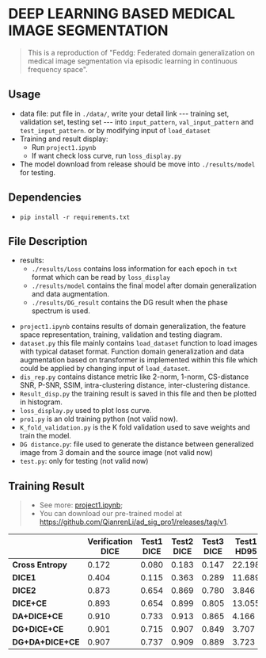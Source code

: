 # DEEP LEARNING BASED MEDICAL IMAGE SEGMENTATION
> This is a reproduction of "Feddg: Federated domain generalization on medical image segmentation via episodic learning in continuous frequency space".
## Usage
+ data file: put file in `./data/`, write your detail link --- training set, validation set, testing set --- into `input_pattern`, `val_input_pattern` and `test_input_pattern`. or by modifying input of `load_dataset`
+ Training and result display:
  + Run `project1.ipynb`
  + If want check loss curve, run `loss_display.py`
+ The model download from release should be move into `./results/model` for testing.
## Dependencies
+ `pip install -r requirements.txt`
## File Description
+ results: 
  + `./results/Loss` contains loss information for each epoch in `txt` format which can be read by `loss_display`
  + `./results/model` contains the final model after domain generalization and data augmentation.
  + `./results/DG_result` contains the DG result when the phase spectrum is used.
- `project1.ipynb` contains results of domain generalization, the feature space representation, training, validation and testing diagram.
- `dataset.py` this file mainly contains `load_dataset` function to load images with typical dataset format.  Function domain generalization and data augmentation based on transformer is implemented within this file which could be applied by changing input of `load_dataset`.
- `dis_rep.py` contains distance metric like 2-norm, 1-norm, CS-distance SNR, P-SNR, SSIM, intra-clustering distance, inter-clustering distance.
- `Result_disp.py` the training result is saved in this file and then be plotted in histogram.
- `loss_display.py` used to plot loss curve.
- `pro1.py` is an old training python (not valid now).
- `K_fold_validation.py` is the K fold validation used to save weights and train the model.
- `DG distance.py`: file used to generate the distance between generalized image from 3 domain and the source image (not valid now)
- `test.py`: only for testing (not valid now)

## Training Result

> + See more: [project1.ipynb](./project1.ipynb);
> + You can download our pre-trained model at <https://github.com/QianrenLi/ad_sig_pro1/releases/tag/v1>.

|                   | **Verification DICE** | **Test1 DICE** | **Test2 DICE** | **Test3 DICE** | **Test1 HD95** | **Test2 HD95** | **Test3 HD95** |
| ----------------- | --------------------- | -------------- | -------------- | -------------- | -------------- | -------------- | -------------- |
| **Cross Entropy** | 0.172                 | 0.080          | 0.183          | 0.147          | 22.198         | 4.070          | 7.992          |
| **DICE1**         | 0.404                 | 0.115          | 0.363          | 0.289          | 11.689         | 2.596          | 4.136          |
| **DICE2**         | 0.873                 | 0.654          | 0.869          | 0.780          | 3.846          | 2.402          | 4.131          |
| **DICE+CE**       | 0.893                 | 0.654          | 0.899          | 0.805          | 13.055         | 1.948          | 4.140          |
| **DA+DICE+CE**    | 0.910                 | 0.733          | 0.913          | 0.865          | 4.166          | 1.534          | 2.486          |
| **DG+DICE+CE**    | 0.901                 | 0.715          | 0.907          | 0.849          | 3.707          | 1.618          | 2.821          |
| **DG+DA+DICE+CE** | 0.907                 | 0.737          | 0.909          | 0.889          | 3.723          | 1.626          | 1.892          |
